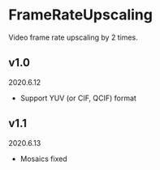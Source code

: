 # FrameRateUpscaling
Video frame rate upscaling by 2 times.

## v1.0

2020.6.12

- Support YUV (or CIF, QCIF) format

## v1.1

2020.6.13

- Mosaics fixed